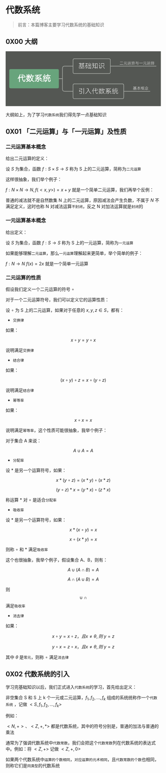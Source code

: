 # 代数系统





> 前言：本篇博客主要学习代数系统的基础知识





## 0X00 大纲





![](../images/daishuxitong_overview.png)



大纲如上，为了学习`代数系统`我们得先学一点基础知识



## 0X01 「二元运算」与「一元运算」及性质



### 二元运算基本概念



给出二元运算的定义：



设 $S$ 为集合，函数 $f: S×S \rightarrow S$ 称为 S 上的二元运算，简称为`二元运算`



这样很抽象，我们举个例子：  



$f:N×N \rightarrow N, f(<x, y> )= x + y$ 就是一个简单二元运算，我们再举个反例：



普通的减法就不是自然数集 N 上的二元运算，原因减法会产生负数，不属于 $N$ 不满足定义，这时也称 N 对减法运算`不封闭`，反之 N 对加法运算就是`封闭`的 



### 一元运算基本概念



给出定义：  



设 $S$ 为集合，函数 $f: S \rightarrow S$ 称为 S 上的一元运算，简称为`一元运算`



如果能够理解`二元运算`，那么`一元运算`理解起来更简单，举个简单的例子：



$f:N \rightarrow N\ f(x)= 2x$ 就是一个简单一元运算



### 二元运算的性质



假设我们定义一个二元运算的符号 $\circ$



对于一个二元运算符号，我们可以定义它的运算性质：



设 $\circ$ 为 S 上的二元运算，如果对于任意的 $x, y, z \in S$，都有：



+ `交换律`

如果：

$$x \circ y = y \circ x$$

说明满足`交换律`



+ `结合律`

如果：

$$(x \circ y) \circ z = x \circ (y \circ z)$$



说明满足`结合律`



+ `幂等率`

如果：

$$x \circ x = x$$



说明满足`幂等率`，这个性质可能很抽象，我举个例子：



对于集合 A 来说：



$$A \cup A = A$$





+ `分配率`



设 $*$ 是另一个运算符号，如果：



$$x*(y \circ z) = (x*y)\circ (x*z)$$



$$(y \circ z) * x= (y*x)\circ (z*x)$$



称运算 $*$ 对 $\circ$ 是适合`分配率` 



+ `吸收率`



设 $*$ 是另一个运算符号，如果：



$$x*(x \circ y) = x$$

$$x \circ (x*y) = x$$



则称 $\circ$ 和 $*$ 满足`吸收率`



这个也很抽象，我举个例子，假设集合 A、B，则有：



$$A \cup (A \cap B) = A$$



$$A \cap (A \cup B) = A$$



则 $$\cup \  \cap$$ 满足`吸收率`





+ `消去律`



如果：



$$x \circ y = x \circ z，且 x \neq \theta, 则\ y = z$$

$$y \circ x = z \circ x，且 x \neq \theta, 则\ y = z$$



其中 $\theta$ 是`零元`，则称 $\circ$ 满足`消去律`



## 0X02 代数系统的引入



学习完基础知识以后，我们正式进入`代数系统`的学习，首先给出定义：



非空集合 S 和 S 上 k 个一元或二元运算，$f_1, f_2, ..., f_k$ 组成的系统统称作一个`代数系统` ，记做 $<S, f_1, f_2,...,f_k>$



例如：



$<N, +>、<Z, +, *>$ 都是代数系统，其中的符号分别是，普通的加法与普通的乘法



通常为了强调代数系统中`代数常数`，我们会把这个`代数常数`列在代数系统的表达式中。例如：将 $<Z, +>$ 记做 $<Z, +, 0>$



如果两个代数系统中`运算的个数相同`，`对应运算的元术相同`，且`代数常数的个数`也相同，则称它们是`同类型`的代数系统   





















